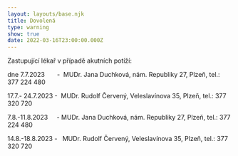 ```yaml
---
layout: layouts/base.njk
title: Dovolená
type: warning
show: true
date: 2022-03-16T23:00:00.000Z
---
```

Zastupující lékař v případě akutních potíží:

dne 7.7.2023       -  MUDr. Jana Duchková, nám. Republiky 27, Plzeň, tel.: 377 224 480

17.7.- 24.7.2023 -  MUDr. Rudolf Červený, Veleslavínova 35, Plzeň, tel.: 377 320 720

7.8.-11.8.2023     - MUDr. Jana Duchková, nám. Republiky 27, Plzeň, tel.: 377 224 480

14.8.-18.8.2023 -   MUDr. Rudolf Červený, Veleslavínova 35, Plzeň, tel.: 377 320 720